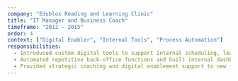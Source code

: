 ```yaml
---
company: "Edublox Reading and Learning Clinic"
title: "IT Manager and Business Coach"
timeframe: "2012 – 2015"
order: 4
context: ["Digital Enabler", "Internal Tools", "Process Automation"]
responsibilities:
  - Introduced custom digital tools to support internal scheduling, learner reporting, and franchise-wide communication.
  - Automated repetitive back-office functions and built internal dashboards to improve decision-making at head office and local level.
  - Provided strategic coaching and digital enablement support to new franchisees, reducing onboarding time and enhancing consistency across locations.
---
```

